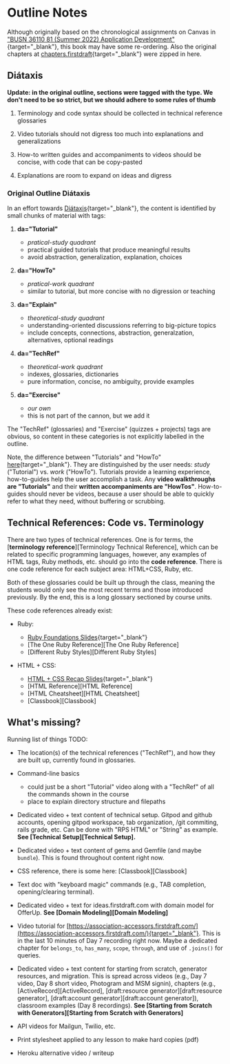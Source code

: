 # Outline Notes

Although originally based on the chronological assignments on Canvas in ["BUSN 36110 81 (Summer 2022) Application Development"](https://canvas.uchicago.edu/courses/41147){target="_blank"}, this book may have some re-ordering. Also the original chapters at [chapters.firstdraft](https://chapters.firstdraft.com/){target="_blank"} were zipped in here.

## Diátaxis

**Update: in the original outline, sections were tagged with the type. We don't need to be so strict, but we should adhere to some rules of thumb**

  1. Terminology and code syntax should be collected in technical reference glossaries

  2. Video tutorials should not digress too much into explanations and generalizations

  3. How-to written guides and accompaniments to videos should be concise, with code that can be copy-pasted
  
  4. Explanations are room to expand on ideas and digress 

### Original Outline Diátaxis

In an effort towards [Diátaxis](https://diataxis.fr/){target="_blank"}, the content is identified by small chunks of material with tags:

  1. **da="Tutorial"**
      - *pratical-study quadrant*
      - practical guided tutorials that produce meaningful results
      - avoid abstraction, generalization, explanation, choices

  2. **da="HowTo"**
      - *pratical-work quadrant*
      - similar to tutorial, but more concise with no digression or teaching

  3. **da="Explain"**
      - *theoretical-study quadrant*
      - understanding-oriented discussions referring to big-picture topics
      - include concepts, connections, abstraction, generalzation, alternatives, optional readings
  
  4. **da="TechRef"**
      - *theoretical-work quadrant*
      - indexes, glossaries, dictionaries
      - pure information, concise, no ambiguity, provide examples

  5. **da="Exercise"**
      - *our own*
      - this is not part of the cannon, but we add it

The "TechRef" (glossaries) and "Exercise" (quizzes + projects) tags are obvious, so content in these categories is not explicitly labelled in the outline.

Note, the difference between "Tutorials" and "HowTo" [here](https://diataxis.fr/tutorials-how-to/#whats-the-difference-between-a-tutorial-and-how-to-guide){target="_blank"}. They are distinguished by the user needs: *study* ("Tutorial") vs. *work* ("HowTo"). Tutorials provide a learning experience, how-to-guides help the user accomplish a task. Any **video walkthroughs are "Tutorials"** and their **written accompaniments are "HowTos"**. How-to-guides should never be videos, because a user should be able to quickly refer to what they need, without buffering or scrubbing.

## Technical References: Code vs. Terminology

There are two types of technical references. One is for terms, the [**terminology reference**][Terminology Technical Reference], which can be related to specific programming languages, however, any examples of HTML tags, Ruby methods, etc. should go into the **code reference**. There is one code reference for each subject area: HTML+CSS, Ruby, etc.

Both of these glossaries could be built up through the class, meaning the students would only see the most recent terms and those introduced previously. By the end, this is a long glossary sectioned by course units.

These code references already exist:
  
  - Ruby:
    - [Ruby Foundations Slides](https://firstdraft.slides.com/raghubetina/05-ruby-foundations?token=SFyjvCyP){target="_blank"}
    - [The One Ruby Reference][The One Ruby Reference]
    - [Different Ruby Styles][Different Ruby Styles]

  - HTML + CSS:  
    - [HTML + CSS Recap Slides](https://firstdraft.slides.com/raghubetina/html-and-css-recap?token=8gU8ghvw){target="_blank"}
    - [HTML Reference][HTML Reference]
    - [HTML Cheatsheet][HTML Cheatsheet]
    - [Classbook][Classbook]

## What's missing?

Running list of things TODO:

  - The location(s) of the technical references ("TechRef"), and how they are built up, currently found in glossaries.

  - Command-line basics
    - could just be a short "Tutorial" video along with a "TechRef" of all the commands shown in the course
    - place to explain directory structure and filepaths

  - Dedicated video + text content of technical setup. Gitpod and github accounts, opening gitpod workspace, tab organization, /git commiting, rails grade, etc. Can be done with "RPS HTML" or "String" as example. **See [Technical Setup][Technical Setup].**

  - Dedicated video + text content of gems and Gemfile (and maybe `bundle`). This is found throughout content right now.

  - CSS reference, there is some here: [Classbook][Classbook]

  - Text doc with "keyboard magic" commands (e.g., TAB completion, opening/clearing terminal). 

  - Dedicated video + text for ideas.firstdraft.com with domain model for OfferUp. **See [Domain Modeling][Domain Modeling]**

  - Video tutorial for [https://association-accessors.firstdraft.com/](https://association-accessors.firstdraft.com/){target="_blank"}. This is in the last 10 minutes of Day 7 recording right now. Maybe a dedicated chapter for `belongs_to`, `has_many`, `scope`, `through`, and use of `.joins()` for queries.

  - Dedicated video + text content for starting from scratch, generator resources, and migration. This is spread across videos (e.g., Day 7 video, Day 8 short video, Photogram and MSM signin), chapters (e.g., [ActiveRecord][ActiveRecord], [draft:resource generator][draft:resource generator], [draft:account generator][draft:account generator]), classroom examples (Day 8 recordings). **See [Starting from Scratch with Generators][Starting from Scratch with Generators]**

  - API videos for Mailgun, Twilio, etc. 

  - Print stylesheet applied to any lesson to make hard copies (pdf)

  - Heroku alternative video / writeup